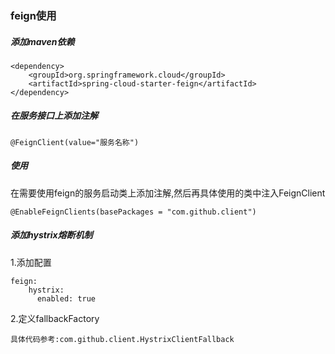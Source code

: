 ### feign使用

##### 添加maven依赖

    <dependency>
        <groupId>org.springframework.cloud</groupId>
        <artifactId>spring-cloud-starter-feign</artifactId>
    </dependency>
    
##### 在服务接口上添加注解
    
    @FeignClient(value="服务名称")
    
##### 使用

在需要使用feign的服务启动类上添加注解,然后再具体使用的类中注入FeignClient
    
    @EnableFeignClients(basePackages = "com.github.client")   
    
##### 添加hystrix熔断机制

1.添加配置
    
    feign:
        hystrix:
          enabled: true
2.定义fallbackFactory

    具体代码参考:com.github.client.HystrixClientFallback 
